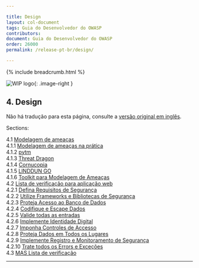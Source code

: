 ```yaml
---

title: Design
layout: col-document
tags: Guia do Desenvolvedor do OWASP
contributors:
document: Guia do Desenvolvedor do OWASP
order: 26000
permalink: /release-pt-br/design/

---
```


{% include breadcrumb.html %}

<style type="text/css">
.image-right {
  height: 180px;
  display: block;
  margin-left: auto;
  margin-right: auto;
  float: right;
}
</style>

![WIP logo](../../../assets/images/dg_wip.png "Trabalho em andamento"){: .image-right }

## 4. Design

Não há tradução para esta página, consulte a [versão original em inglês][release0600].

Sections:

4.1 [Modelagem de ameaças](01-threat-modeling/toc.md)  
4.1.1 [Modelagem de ameaças na prática](01-threat-modeling/01-threat-modeling.md)  
4.1.2 [pytm](01-threat-modeling/02-pytm.md)  
4.1.3 [Threat Dragon](01-threat-modeling/03-threat-dragon.md)  
4.1.4 [Cornucopia](01-threat-modeling/04-cornucopia.md)  
4.1.5 [LINDDUN GO](01-threat-modeling/05-linddun-go.md)  
4.1.6 [Toolkit para Modelagem de Ameaças](01-threat-modeling/06-toolkit.md)  
4.2 [Lista de verificação para aplicação web](02-web-app-checklist/toc.md)  
4.2.1 [Defina Requisitos de Segurança](02-web-app-checklist/01-define-security-requirements.md)  
4.2.2 [Utilize Frameworks e Bibliotecas de Segurança](02-web-app-checklist/02-frameworks-libraries.md)  
4.2.3 [Proteja Acesso ao Banco de Dados](02-web-app-checklist/03-secure-database-access.md)  
4.2.4 [Codifique e Escape Dados](02-web-app-checklist/04-encode-escape-data.md)  
4.2.5 [Valide todas as entradas](02-web-app-checklist/05-validate-inputs.md)  
4.2.6 [Implemente Identidade Digital](02-web-app-checklist/06-digital-identity.md)  
4.2.7 [Imponha Controles de Accesso](02-web-app-checklist/07-access-controls.md)  
4.2.8 [Proteja Dados em Todos os Lugares](02-web-app-checklist/08-protect-data.md)  
4.2.9 [Implemente Registro e Monitoramento de Segurança](02-web-app-checklist/09-logging-monitoring.md)  
4.2.10 [Trate todos os Errors e Exceções](02-web-app-checklist/10-handle-errors-exceptions.md)  
4.3 [MAS Lista de verificação](03-mas-checklist.md)  

----

[release0600]: https://github.com/OWASP/www-project-developer-guide/blob/main/draft/06-design/toc.md
